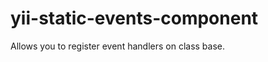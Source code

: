 yii-static-events-component
===========================

Allows you to register event handlers on class base.